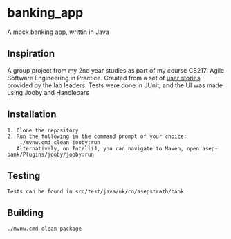 # banking_app
A mock banking app, writtin in Java

## Inspiration
A group project from my 2nd year studies as part of my course CS217: Agile Software Engineering in Practice. Created from a set of [user stories](https://github.com/ricky582/banking_app/blob/master/UserStories.pdf) provided by the lab leaders. Tests were done in JUnit, and the UI was made using Jooby and Handlebars

## Installation 
    1. Clone the repository
    2. Run the following in the command prompt of your choice:
        ./mvnw.cmd clean jooby:run
       Alternatively, on IntelliJ, you can navigate to Maven, open asep-bank/Plugins/jooby/jooby:run

## Testing
    Tests can be found in src/test/java/uk/co/asepstrath/bank

## Building
    ./mvnw.cmd clean package

